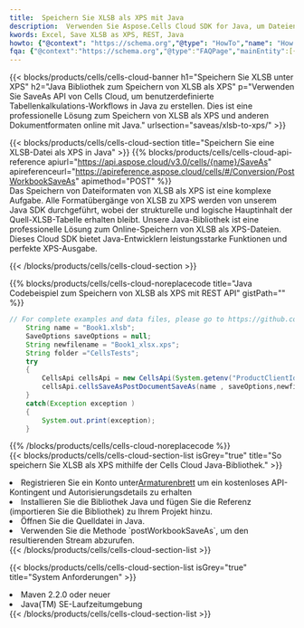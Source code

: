 ```yaml
---
title:  Speichern Sie XLSB als XPS mit Java
description:  Verwenden Sie Aspose.Cells Cloud SDK for Java, um Dateien im XLSB-Format als Dateien im XPS-Format zu speichern.
kwords: Excel, Save XLSB as XPS, REST, Java
howto: {"@context": "https://schema.org","@type": "HowTo","name": "How to save XLSB as XPS using the Cells Cloud Java library.","description": "How to save XLSB as XPS using the Cells Cloud Java library.","image": {"@type": "ImageObject"},"url": "/java/saveas/xlsb-to-xps/","step": [{ "@type": "HowToStep","name": "How to save XLSB as XPS using the Cells Cloud Java library. step 1", "image": {"@type": "ImageObject",},"url": "/java/saveas/xlsb-to-xps/","text": "Register an account at <a href='https://dashboard.aspose.cloud/'>Dashboard</a> to get free API quota & authorization details",},{ "@type": "HowToStep","name": "How to save XLSB as XPS using the Cells Cloud Java library. step 1", "image": {"@type": "ImageObject",},"url": "/java/saveas/xlsb-to-xps/","text": "Install Java library and add the reference (import the library) to your project.",},{ "@type": "HowToStep","name": "How to save XLSB as XPS using the Cells Cloud Java library. step 1", "image": {"@type": "ImageObject",},"url": "/java/saveas/xlsb-to-xps/","text": "Open the source file in Java.",},{ "@type": "HowToStep","name": "How to save XLSB as XPS using the Cells Cloud Java library. step 1", "image": {"@type": "ImageObject",},"url": "/java/saveas/xlsb-to-xps/","text": "Use the `postWorkbookSaveAs` method to retrieve the resulting stream.",}, ],"supply": {"@type": "HowToSupply","name": "document"},"tool": [{"@type": "HowToTool","name": "IntelliJ IDEA, Visual Studio Code, Eclipse"},{"@type": "HowToTool","name": "Aspose Cells"}],"totalTime": "PT6M"}
fqa: {"@context":"https://schema.org","@type":"FAQPage","mainEntity":[{"@type":"Question","name":"Why save file as other formats file in C# using REST API?","acceptedAnswer":{"@type":"Answer","text":"Documents are encoded in many ways, and some files may be incompatible with the software you use. To open and read such files, just save them as appropriate file formats.<br/><ol><li>Install .NET SDK and add the reference (import the library) to your project.</li><li>Open the source file in C# using REST API.</li><li>Call the PostWorkbookSaveAsRequest() method, passing an output filename with required extension.</li><li>Get the result of save as a separate file.</li></ol>"}},{"@type":"Question","name":"What file formats can I save as with your C# library?","acceptedAnswer":{"@type":"Answer","text":"We support a variety of file formats for conversion using .NET library, including XLSX, Excel, xls , PDF, CSV, HTML, Markdown, XML, PNG, JPG, TIFF, Json, TXT and many more."}},{"@type":"Question","name":"What is the maximum allowed file size for conversion using this .NET library?","acceptedAnswer":{"@type":"Answer","text":"There are no file size limits for format conversions using .NET library."}}]}
---
```

{{< blocks/products/cells/cells-cloud-banner h1="Speichern Sie XLSB unter XPS" h2="Java Bibliothek zum Speichern von XLSB als XPS" p="Verwenden Sie SaveAs API von Cells Cloud, um benutzerdefinierte Tabellenkalkulations-Workflows in Java zu erstellen. Dies ist eine professionelle Lösung zum Speichern von XLSB als XPS und anderen Dokumentformaten online mit Java." urlsection="saveas/xlsb-to-xps/" >}}

{{< blocks/products/cells/cells-cloud-section title="Speichern Sie eine XLSB-Datei als XPS in Java" >}}
{{% blocks/products/cells/cells-cloud-api-reference apiurl="https://api.aspose.cloud/v3.0/cells/{name}/SaveAs" apireferenceurl="https://apireference.aspose.cloud/cells/#/Conversion/PostWorkbookSaveAs" apimethod="POST" %}}
<br/>
Das Speichern von Dateiformaten von XLSB als XPS ist eine komplexe Aufgabe. Alle Formatübergänge von XLSB zu XPS werden von unserem Java SDK durchgeführt, wobei der strukturelle und logische Hauptinhalt der Quell-XLSB-Tabelle erhalten bleibt. Unsere Java-Bibliothek ist eine professionelle Lösung zum Online-Speichern von XLSB als XPS-Dateien. Dieses Cloud SDK bietet Java-Entwicklern leistungsstarke Funktionen und perfekte XPS-Ausgabe.

{{< /blocks/products/cells/cells-cloud-section >}}

{{% blocks/products/cells/cells-cloud-noreplacecode title="Java Codebeispiel zum Speichern von XLSB als XPS mit REST API" gistPath="" %}}
  
```java
// For complete examples and data files, please go to https://github.com/aspose-cells-cloud/aspose-cells-cloud-java/
    String name = "Book1.xlsb";
    SaveOptions saveOptions = null;
    String newfilename = "Book1_xlsx.xps";
    String folder ="CellsTests";
    try 
    {
        CellsApi cellsApi = new CellsApi(System.getenv("ProductClientId"), System.getenv("ProductClientSecret"));
        cellsApi.cellsSaveAsPostDocumentSaveAs(name , saveOptions,newfilename,false,false,folder,null,null,null,true);                       
    }
    catch(Exception exception )
    {
        System.out.print(exception);
    }
```
  
{{% /blocks/products/cells/cells-cloud-noreplacecode %}}
<br/>
{{< blocks/products/cells/cells-cloud-section-list isGrey="true" title="So speichern Sie XLSB als XPS mithilfe der Cells Cloud Java-Bibliothek." >}}
<li> Registrieren Sie ein Konto unter<a href="https://dashboard.aspose.cloud/">Armaturenbrett</a> um ein kostenloses API-Kontingent und Autorisierungsdetails zu erhalten</li>
<li>Installieren Sie die Bibliothek Java und fügen Sie die Referenz (importieren Sie die Bibliothek) zu Ihrem Projekt hinzu.</li>
<li>Öffnen Sie die Quelldatei in Java.</li>
<li>Verwenden Sie die Methode `postWorkbookSaveAs`, um den resultierenden Stream abzurufen.</li>
{{< /blocks/products/cells/cells-cloud-section-list >}}

{{< blocks/products/cells/cells-cloud-section-list isGrey="true" title="System Anforderungen" >}}
<li>Maven 2.2.0 oder neuer</li>
<li>Java(TM) SE-Laufzeitumgebung</li>
{{< /blocks/products/cells/cells-cloud-section-list >}}
